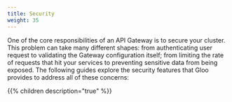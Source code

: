 ```yaml
---
title: Security
weight: 35
---
```


One of the core responsibilities of an API Gateway is to secure your cluster. This problem can take many 
different shapes: from authenticating user request to validating the Gateway configuration itself; from limiting the 
rate of requests that hit your services to preventing sensitive data from being exposed. 
The following guides explore the security features that Gloo provides to address all of these concerns:

{{% children description="true" %}}
